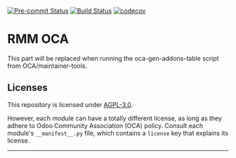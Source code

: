 
<!-- /!\ Non OCA Context : Set here the badge of your runbot / runboat instance. -->
[![Pre-commit Status](https://github.com/qrtl/rmm-oca/actions/workflows/pre-commit.yml/badge.svg?branch=15.0)](https://github.com/qrtl/rmm-oca/actions/workflows/pre-commit.yml?query=branch%3A15.0)
[![Build Status](https://github.com/qrtl/rmm-oca/actions/workflows/test.yml/badge.svg?branch=15.0)](https://github.com/qrtl/rmm-oca/actions/workflows/test.yml?query=branch%3A15.0)
[![codecov](https://codecov.io/gh/qrtl/rmm-oca/branch/15.0/graph/badge.svg)](https://codecov.io/gh/qrtl/rmm-oca)
<!-- /!\ Non OCA Context : Set here the badge of your translation instance. -->

<!-- /!\ do not modify above this line -->

# RMM OCA



<!-- /!\ do not modify below this line -->

<!-- prettier-ignore-start -->

[//]: # (addons)

This part will be replaced when running the oca-gen-addons-table script from OCA/maintainer-tools.

[//]: # (end addons)

<!-- prettier-ignore-end -->

## Licenses

This repository is licensed under [AGPL-3.0](LICENSE).

However, each module can have a totally different license, as long as they adhere to Odoo Community Association (OCA)
policy. Consult each module's `__manifest__.py` file, which contains a `license` key
that explains its license.

----
<!-- /!\ Non OCA Context : Set here the full description of your organization. -->
